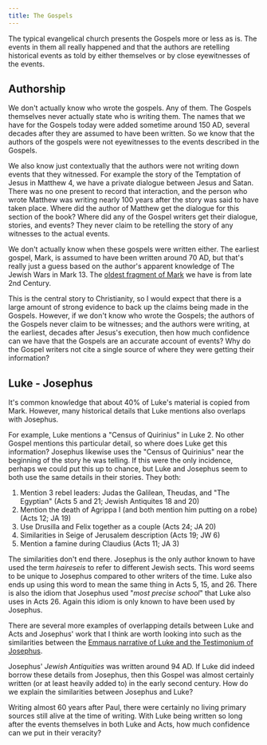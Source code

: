 ```yaml
---
title: The Gospels
---
```


<RedTitleBar
  title="The Gospels"
/>

The typical evangelical church presents the Gospels more or less as is. The events in them all really happened and that the authors are retelling historical events as told by either themselves or by close eyewitnesses of the events. 

## Authorship

<QuoteWithReference
  quote="The 'usual' consensus on the four canonical Gospels is that Mark was written around 70, Matthew around 80, Luke around 90, and John around 100."
  attribution="Richard Carrier"
  source="On the Historicty of Jesus, pg. 307"
/>

We don't actually know who wrote the gospels. Any of them. The Gospels themselves never actually state who is writing them. The names that we have for the Gospels today were added sometime around 150 AD, several decades after they are assumed to have been written. So we know that the authors of the gospels were not eyewitnesses to the events described in the Gospels.

We also know just contextually that the authors were not writing down events that they witnessed. For example the story of the Temptation of Jesus in Matthew 4, we have a private dialogue between Jesus and Satan. There was no one present to record that interaction, and the person who wrote Matthew was writing nearly 100 years after the story was said to have taken place. Where did the author of Matthew get the dialogue for this section of the book? Where did any of the Gospel writers get their dialogue, stories, and events? They never claim to be retelling the story of any witnesses to the actual events.

We don't actually know when these gospels were written either. The earliest gospel, Mark, is assumed to have been written around 70 AD, but that's really just a guess based on the author's apparent knowledge of The Jewish Wars in Mark 13. The [oldest fragment of Mark](https://www.christianheadlines.com/contributors/michael-foust/oldest-manuscript-of-gospel-of-mark-discovered.html) we have is from late 2nd Century.

This is the central story to Christianity, so I would expect that there is a large amount of strong evidence to back up the claims being made in the Gospels. However, if we don't know who wrote the Gospels; the authors of the Gospels never claim to be witnesses; and the authors were writing, at the earliest, decades after Jesus's execution, then how much confidence can we have that the Gospels are an accurate account of events? Why do the Gospel writers not cite a single source of where they were getting their information?

## Luke - Josephus

It's common knowledge that about 40% of Luke's material is copied from Mark. However, many historical details that Luke mentions also overlaps with Josephus.

<QuoteWithReference
  quote="More than any other Gospel writer, Luke includes references to the non-Christian world of affairs. Almost every incident of this kind that he mentions turns up somewhere in Josephus' narratives."
  attribution="Steve Mason"
  source="Josephus and the New Testament, pg. 205"
/>

For example, Luke mentions a "Census of Quirinius" in Luke 2. No other Gospel mentions this particular detail, so where does Luke get this information? Josephus likewise uses the "Census of Quirinius" near the beginning of the story he was telling. If this were the only incidence, perhaps we could put this up to chance, but Luke and Josephus seem to both use the same details in their stories. They both:

1. Mention 3 rebel leaders: Judas the Galilean, Theudas, and "The Egyptian" (Acts 5 and 21; Jewish Antiquites 18 and 20)
2. Mention the death of Agrippa I (and both mention him putting on a robe) (Acts 12; JA 19)
3. Use Drusilla and Felix together as a couple (Acts 24; JA 20)
4. Similarities in Seige of Jerusalem description (Acts 19; JW 6)
5. Mention a famine during Claudius (Acts 11; JA 3)

The similarities don't end there. Josephus is the only author known to have used the term *haireseis* to refer to different Jewish sects. This word seems to be unique to Josephus compared to other writers of the time. Luke also ends up using this word to mean the same thing in Acts 5, 15, and 26. There is also the idiom that Josephus used "*most precise school*" that Luke also uses in Acts 26. Again this idiom is only known to have been used by Josephus.

There are several more examples of overlapping details between Luke and Acts and Josephus' work that I think are worth looking into such as the similarities between the [Emmaus narrative of Luke and the Testimonium of Josephus](http://www.josephus.org/GoldbergJosephusLuke1995.pdf).

Josephus' *Jewish Antiquities* was written around 94 AD. If Luke did indeed borrow these details from Josephus, then this Gospel was almost certainly written (or at least heavily added to) in the early second century. How do we explain the similarities between Josephus and Luke? 

Writing almost 60 years after Paul, there were certainly no living primary sources still alive at the time of writing. With Luke being written so long after the events themselves in both Luke and Acts, how much confidence can we put in their veracity? 

<!--
## The Odyssey

In ancient education, students were taught how to read and write using Homer. They did this by rewriting certain passages of Homer, changing the vocabulary, or even writing in a similar style to Homer on different subjects. The author of Mark was  

<ScriptureQuote 
  reference="Illiad 24"
  quote="Priam, king of Troy, sets out at night to rescue the body of his son, Hector, from his murderer, Achilles. The journey was dangerous. He entered Achilles’ abode, and asked for the body of Hector. Achilles was amazed that Priam dared to enter his home. Achilles sent two soldiers to get the ransom, and summoned maidservants to ‘wash and anoint him’. Hector’s body had been saved from desecration. ‘So when the maids had bathed and anointed the body sleek with olive oil and wrapped it round and round in a braided battle-shirt and handsome battle-cape, then Achilles himself lifted it and placed it upon a bier’. [Hector’s bones would be placed in an ossuary, buried in the ground, and covered with stones.] [Priam left with the body at night and brought it to Troy for a fitting burial.] Cassandra was the first to see Priam coming with the bier in the wagon. Three women led in the lament: Andromache, Hecuba, and Helen. After elaborate preparations, they burned Hector’s body at dawn."
/>

<ScriptureQuote 
  reference="Mark 15:42-16:2"
  quote="When it was late, and since it was the day of Preparation, that is, the day before the sabbath, Joseph of Arimathea, a distinguished member of the council, who was also himself waiting expectantly for the kingdom of God, dared to go to Pilate and asked for the body of Jesus. Then Pilate was amazed that he might already be dead; and summoning the centurion, he asked him whether he had been dead for some time. [A woman earlier had anointed Jesus.] When he learned from the centurion that he was dead, he granted the body to Joseph. [Jesus’ rapid death and burial saved the corpse from desecration.] Then Joseph bought a linen cloth, and taking down the body, wrapped it in the linen cloth and placed it in a tomb that had been hewn out of rock. He then rolled a stone against the door of the tomb. Mary Magdalene and Mary the mother of Joses saw where the body was laid. When the sabbath was over, Mary Magdalene and Mary the mother of James, and Salome bought spices, so that they might go and anoint him. And very early on the first day of the week, when the sun had risen, they went to the tomb"
/>

## Literary Techniques

-->
